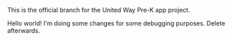 This is the official branch for the United Way Pre-K app project.

Hello world! I'm doing some changes for some debugging purposes. Delete afterwards. 
